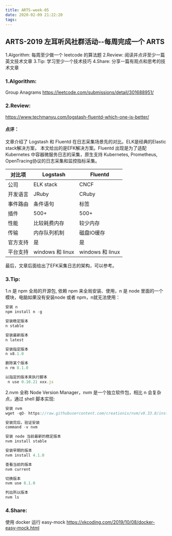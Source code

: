 ```yaml
---
title: ARTS-week-05
date: 2020-02-09 21:22:20
tags:
---
```


## ARTS-2019 左耳听风社群活动--每周完成一个 ARTS
1.Algorithm: 每周至少做一个 leetcode 的算法题
2.Review: 阅读并点评至少一篇英文技术文章
3.Tip: 学习至少一个技术技巧
4.Share: 分享一篇有观点和思考的技术文章

### 1.Algorithm:

Group Anagrams https://leetcode.com/submissions/detail/301688951/

### 2.Review:

https://www.techmanyu.com/logstash-fluentd-which-one-is-better/

#### 点评：

文章介绍了 Logstash 和 Fluentd 在日志采集场景先的对比。ELK是经典的Elastic stack解决方案，
本文给出的是EFK解决方案。Fluentd 出现是为了适配 Kubernetes 中容器微服务日志的采集，原生支持
Kubernetes, Prometheus, OpenTracing协议的日志采集和监控指标采集。 


对比项 | Logstash |  Fluentd  
-|-|-
公司 | ELK stack |  CNCF |
开发语言 | JRuby | CRuby |
事件路由 | 条件语句 | 标签 |
插件 | 500+ | 500+ |
性能 | 比较耗费内存 | 较少内存 |
传输 | 内存队列机制 | 磁盘IO缓存 |
官方支持 | 是 | 是 |
平台支持 | windows 和 linux | windows 和 linux |

最后，文章后面给出了EFK采集日志的架构，可以参考。

### 3.Tip:

1.n 是 npm 全局的开源包, 依赖 npm 来全局安装、使用，n 是 node 里面的一个模块，电脑如果没有安装node 或者 npm，n就无法使用：
``` javascript
安装 n
npm install n -g

安装稳定版本
n stable

安装最新版本
n latest

安装指定版本
n v8.1.0

删除某个版本
n rm 8.1.0

以指定的版本来执行脚本
 n use 0.10.21 xxx.js
```

2.nvm 全称 Node Version Manager，nvm 是一个独立软件包，相比 n 会复杂点，通过 shell 脚本实现:
``` javascript
安装 nvm
wget -qO- https://raw.githubusercontent.com/creationix/nvm/v0.33.8/install.sh | bash

安装完后，验证安装
command -v nvm

安装 node 当前最新的稳定版本
nvm install stable

安装早期的版本
nvm install 4.1.0

查看当前的版本
nvm current

切换版本
nvm use 8.1.0

列出所以版本
nvm ls
```

### 4.Share:

使用 docker 运行 easy-mock
https://xkcoding.com/2019/10/08/docker-easy-mock.html

